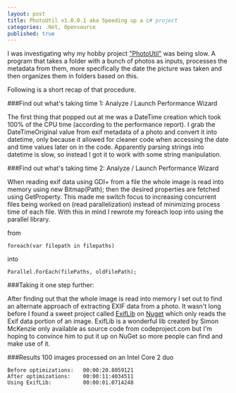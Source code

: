 ```yaml
---
layout: post
title: PhotoUtil v1.0.0.1 aka Speeding up a c# project
categories: .Net, Opensource
published: true
---
```

I was investigating why my hobby project ["PhotoUtil"](https://github.com/Dashue/MediaOrganizer) was being slow.
A program that takes a folder with a bunch of photos as inputs, processes the metadata from them, more specifically the date the picture was taken and then organizes them in folders based on this.

Following is a short recap of that procedure.

###Find out what's taking time 1: Analyze / Launch Performance Wizard

The first thing that popped out at me was a DateTime creation which took 100% of the CPU time (according to the performance report). I grab the DateTimeOriginal value from exif metadata of a photo and convert it into datetime, only because it allowed for cleaner code when accessing the date and time values later on in the code. Apparently parsing strings into datetime is slow, so instead I got it to work with some string manipulation.

###Find out what's taking time 2: Analyze / Launch Performance Wizard

When reading exif data using GDI+ from a file the whole image is read into memory using new Bitmap(Path); then the desired properties are fetched using GetProperty. This made me switch focus to increasing concurrent files being worked on (read parallelization) instead of minimizing process time of each file. With this in mind I rewrote my foreach loop into using the parallel library.

from

	foreach(var filepath in filepaths)
into

	Parallel.ForEach(filePaths, oldFilePath); 
	

###Taking it one step further:

After finding out that the whole image is read into memory I set out to find an alternate approach of extracting EXIF data from a photo. It wasn't long before I found a sweet project called [ExifLib](http://www.codeproject.com/Articles/36342/ExifLib-A-Fast-Exif-Data-Extractor-for-NET-2-0) on [Nuget](https://www.nuget.org/packages/ExifLib/) which only reads the Exif data portion of an image. ExifLib is a wonderful lib created by Simon McKenzie only available as source code from codeproject.com but I'm hoping to convince him to put it up on NuGet so more people can find and make use of it.
 
###Results
100 images processed on an Intel Core 2 duo

	Before optimizations:	00:00:20.8059121  
	After optimizations:	00:00:11:4034511
	Using ExifLib:			00:00:01.0714248